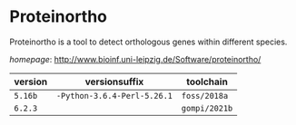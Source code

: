 # Proteinortho

Proteinortho is a tool to detect orthologous genes within different species.

*homepage*: <http://www.bioinf.uni-leipzig.de/Software/proteinortho/>

version | versionsuffix | toolchain
--------|---------------|----------
``5.16b`` | ``-Python-3.6.4-Perl-5.26.1`` | ``foss/2018a``
``6.2.3`` |  | ``gompi/2021b``
